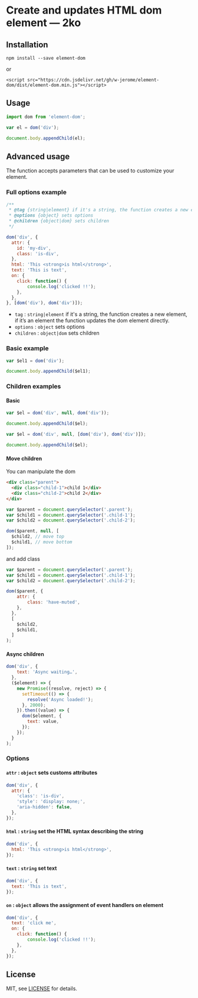 # Create and updates HTML dom element  —  2ko

## Installation

`npm install --save element-dom`

or

`<script src="https://cdn.jsdelivr.net/gh/w-jerome/element-dom/dist/element-dom.min.js"></script>`

## Usage

```javascript
import dom from 'element-dom';

var el = dom('div');

document.body.appendChild(el);
```

## Advanced usage

The function accepts parameters that can be used to customize your element.

### Full options example

```javascript
/**
 * @tag {string|element} if it's a string, the function creates a new element, if it’s an element the function updates the dom element directly.
 * @options {object} sets options
 * @children {object|dom} sets children
 */

dom('div', {
  attr: {
    id: 'my-div',
    class: 'is-div',
  },
  html: 'This <strong>is html</strong>',
  text: 'This is text',
  on: {
    click: function() {
        console.log('clicked !!');
    },
  },
}, [dom('div'), dom('div')]);
```

- `tag` : `string|element` if it's a string, the function creates a new element, if it’s an element the function updates the dom element directly.
- `options` : `object` sets options
- `children` : `object|dom` sets children

### Basic example

```javascript
var $el1 = dom('div');

document.body.appendChild($el1);
```

### Children examples

#### Basic
```javascript
var $el = dom('div', null, dom('div'));

document.body.appendChild($el);
```
```javascript
var $el = dom('div', null, [dom('div'), dom('div')]);

document.body.appendChild($el);
```
#### Move children
You can manipulate the dom
```html
<div class="parent">
  <div class="child-1">child 1</div>
  <div class="child-2">child 2</div>
</div>
```
```javascript
var $parent = document.querySelector('.parent');
var $child1 = document.querySelector('.child-1');
var $child2 = document.querySelector('.child-2');

dom($parent, null, [
  $child2, // move top
  $child1, // move bottom
]);
```
and add class
```javascript
var $parent = document.querySelector('.parent');
var $child1 = document.querySelector('.child-1');
var $child2 = document.querySelector('.child-2');

dom($parent, {
  	attr: {
  		class: 'have-muted',
  	},
  },
  [
    $child2,
    $child1,
  ]
);
```

#### Async children

```javascript
dom('div', {
    text: 'Async waiting…',
  },
  ($element) => {
    new Promise((resolve, reject) => {
      setTimeout(() => {
        resolve('Async loaded!');
      }, 2000);
    }).then((value) => {
      dom($element, {
        text: value,
      });
    });
  }
);
```

### Options

#### `attr` : `object` sets customs attributes

```javascript
dom('div', {
  attr: {
    'class': 'is-div',
    'style': 'display: none;',
    'aria-hidden': false,
  },
});
```

#### `html` : `string` set the HTML syntax describing the string

```javascript
dom('div', {
  html: 'This <strong>is html</strong>',
});
```
#### `text` : `string` set text

```javascript
dom('div', {
  text: 'This is text',
});
```

#### `on` : `object` allows the assignment of event handlers on element

```javascript
dom('div', {
  text: 'click me',
  on: {
    click: function() {
        console.log('clicked !!');
    },
  },
});
```

## License

MIT, see [LICENSE](https://github.com/w-jerome/element-dom/blob/master/LICENSE) for details.
